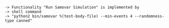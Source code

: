     -> Functionality "Run Samovar Simulation" is implemented by
    -> shell command
    -> "python2 bin/samovar %(test-body-file) --min-events 4 --randomness-type canned"
